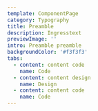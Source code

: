 ```yaml
---
template: ComponentPage
category: Typography
title: Preamble
description: Ingresstext
previewImage: ''
intro: Preamble preamble
backgroundColor: '#f3f3f3'
tabs:
  - content: content code
    name: Code
  - content: content design
    name: Design
  - content: content code
    name: Code
---
```


